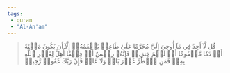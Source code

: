 ```yaml
---
tags: 
 - quran 
 - "Al-An'am"
---
```


> قُل لَّآ أَجِدُ فِي مَآ أُوحِيَ إِلَيَّ مُحَرَّمًا عَلَىٰ طَاعِمٖ يَطۡعَمُهُۥٓ إِلَّآ أَن يَكُونَ مَيۡتَةً أَوۡ دَمٗا مَّسۡفُوحًا أَوۡ لَحۡمَ خِنزِيرٖ فَإِنَّهُۥ رِجۡسٌ أَوۡ فِسۡقًا أُهِلَّ لِغَيۡرِ ٱللَّهِ بِهِۦۚ فَمَنِ ٱضۡطُرَّ غَيۡرَ بَاغٖ وَلَا عَادٖ فَإِنَّ رَبَّكَ غَفُورٞ رَّحِيمٞ
